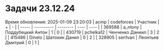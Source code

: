 # Задачи 23.12.24
Время обновления: 2025-01-09 23:20:03
| acmp  | codeforces | Участник | +    | -    |
| ----- | ---------- | -------- | ---- | ---- |
| 369588 | a_ntony | Поддубецкий Антон | 1 | 0 |
| 430719 | pchelka12 | Ченченко Даниил | 3 | 2 |
| 415486 | Dinelo | Шатохин Данил | 0 | 2 |
| 328905 | sen1van | Леонтьев Дмитрий | 0 | 1 |
